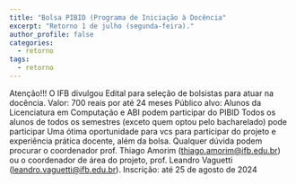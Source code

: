 ```yaml
---
title: "Bolsa PIBID (Programa de Iniciação à Docência"
excerpt: "Retorno 1 de julho (segunda-feira)."
author_profile: false
categories:
  - retorno
tags:
  - retorno
---
```

Atenção!!! O IFB divulgou Edital para seleção de bolsistas para atuar na docência.
Valor: 700 reais por até 24 meses
Público alvo: Alunos da Licenciatura em Computação e ABI podem participar do PIBID
Todos os alunos de todos os semestres (exceto quem optou pelo bacharelado) pode participar
Uma ótima oportunidade para vcs para participar do projeto e experiência prática docente, além da bolsa.
Qualquer dúvida podem procurar o coordenador prof. Thiago Amorim (thiago.amorim@ifb.edu.br) ou o coordenador de área do projeto, prof. Leandro Vaguetti (leandro.vaguetti@ifb.edu.br).
Inscrição: até 25 de agosto de 2024
